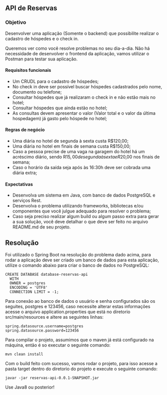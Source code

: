 
## API de Reservas

### Objetivo

Desenvolver uma aplicação (Somente o backend) que possibilite realizar o cadastro de
hóspedes e o check in.

Queremos ver como você resolve problemas no seu dia-a-dia. Não há necessidade de
desenvolver o frontend da aplicação, vamos utilizar o Postman para testar sua aplicação.

#### Requisitos funcionais

- Um CRUDL para o cadastro de hóspedes;
- No check in deve ser possível buscar hóspedes cadastrados pelo nome, documento ou telefone;
- Consultar hóspedes que já realizaram o check in e não estão mais no hotel;
- Consultar hóspedes que ainda estão no hotel;
- As consultas devem apresentar o valor (Valor total e o valor da última hospedagem) já gasto pelo hóspede no hotel;

#### Regras de negócio

- Uma diária no hotel de segunda à sexta custa R$120,00;
- Uma diária no hotel em finais de semana custa R$150,00;
- Caso a pessoa precise de uma vaga na garagem do hotel há um acréscimo diário, sendo R$15,00 de segunda à sexta e R$20,00 nos finais de semana;
- Caso o horário da saída seja após às 16:30h deve ser cobrada uma diária extra;

#### Expectativas

- Desenvolva um sistema em Java, com banco de dados PostgreSQL e serviços Rest.
- Desenvolva o problema utilizando frameworks, bibliotecas e/ou componentes que você julgue adequado para resolver o problema;
- Caso seja preciso realizar algum build ou algum passo extra para gerar a sua solução, você deve detalhar o que deve ser feito no arquivo README.md de seu projeto.

## Resolução
Foi utilizado o Spring Boot na resolução do problema dado acima, para rodar a aplicação deve ser criado um banco de dados para esta aplicação, utilize o comando abaixo para criar o banco de dados no PostgreSQL:

```
CREATE DATABASE database-reservas-api
  WITH 
  OWNER = postgres
  ENCODING = 'UTF8'
  CONNECTION LIMIT = -1;
```

Para conexão ao banco de dados o usuário e senha configurados são os seguites, postgres e 123456, caso necessite alterar estas informações acesse o arquivo application.properties que está no diretorio src/main/resources e altere as seguintes linhas:

```
spring.datasource.username=postgres
spring.datasource.password=123456
```

Para compilar o projeto, assumimos que o maven já está configurado na máquina, então é so executar o seguinte comando:

```
mvn clean install
```

Com o build feito com sucesso, vamos rodar o projeto, para isso acesse a pasta target dentro do diretorio do projeto e execute o seguinte comando:

```
javar -jar reservas-api-0.0.1-SNAPSHOT.jar
```

Use Java8 ou posterior!